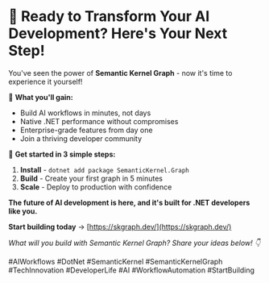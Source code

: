 # 🚀 Ready to Transform Your AI Development? Here's Your Next Step!

You've seen the power of **Semantic Kernel Graph** - now it's time to experience it yourself!

🎯 **What you'll gain:**
* Build AI workflows in minutes, not days
* Native .NET performance without compromises
* Enterprise-grade features from day one
* Join a thriving developer community

🚀 **Get started in 3 simple steps:**
1. **Install** - `dotnet add package SemanticKernel.Graph`
2. **Build** - Create your first graph in 5 minutes
3. **Scale** - Deploy to production with confidence

**The future of AI development is here, and it's built for .NET developers like you.**

**Start building today** → [https://skgraph.dev/](https://skgraph.dev/)

*What will you build with Semantic Kernel Graph? Share your ideas below! 👇*

#AIWorkflows #DotNet #SemanticKernel #SemanticKernelGraph #TechInnovation #DeveloperLife #AI #WorkflowAutomation #StartBuilding

